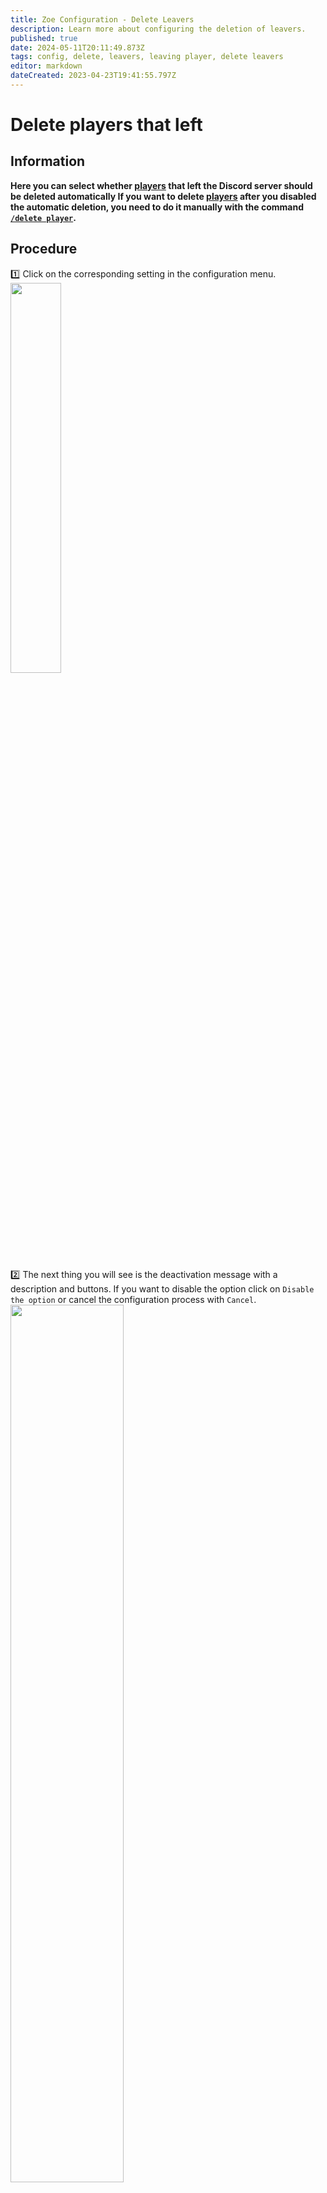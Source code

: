 ```yaml
---
title: Zoe Configuration - Delete Leavers
description: Learn more about configuring the deletion of leavers.
published: true
date: 2024-05-11T20:11:49.873Z
tags: config, delete, leavers, leaving player, delete leavers
editor: markdown
dateCreated: 2023-04-23T19:41:55.797Z
---
```


# Delete players that left
## Information
**Here you can select whether [players](/en/terms/player) that left the Discord server should be deleted automatically 
If you  want to delete [players](/en/terms/player) after you disabled the automatic deletion, you need to do it manually with the command [`/delete player`](/en/commands/player/delete).**

## Procedure
:one: Click on the corresponding setting in the configuration menu. <br>
<img src="/config_users_menu_choices.png" width="40%" /> <br> <br>
:two: The next thing you will see is the deactivation message with a description and buttons.
If you want to disable the option click on `Disable the option` or cancel the configuration process with `Cancel`. 
<img src="/config_users_3_deleteleavers_deactivation.png" width="60%" /> <br>